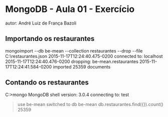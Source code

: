 # MongoDB - Aula 01 - Exercício
autor: André Luiz de França Bazoli

## Importando os restaurantes
mongoimport --db be-mean --collection restaurantes --drop --file C:\restaurantes.json
2015-11-17T12:24:40.475-0200    connected to: localhost
2015-11-17T12:24:40.476-0200    dropping: be-mean.restaurantes
2015-11-17T12:24:41.584-0200    imported 25359 documents


## Contando os restaurantes
C:\>mongo
MongoDB shell version: 3.0.4
connecting to: test
> use be-mean
switched to db be-mean
> db.restaurantes.find({}).count()
25359
